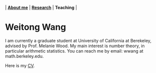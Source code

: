 | [**About me**](https://wwang374.github.io) | [**Research**](https://wwang374.github.io/research) | **Teaching** |
 
# Weitong Wang

I am currently a graduate student at University of California at Berekeley, advised by Prof. Melanie Wood. My main interest is number theory, in particular arithmetic statistics. You can reach me by email: wwang at math.berkeley.edu.

Here is my [CV](https://wwang374.github.io/cv_WWang.pdf).
